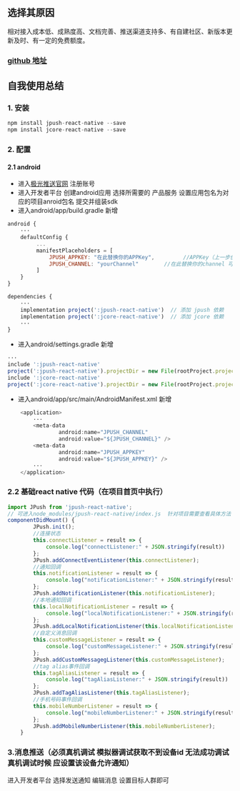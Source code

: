 ## 选择其原因
相对接入成本低、成熟度高、文档完善、推送渠道支持多、有自建社区、新版本更新及时、有一定的免费额度。

### [github 地址](https://github.com/jpush/jpush-react-native)

## 自我使用总结

### 1. 安装
```javascript 1.8
npm install jpush-react-native --save
npm install jcore-react-native --save
```
### 2. 配置
#### 2.1 android
* 进入[极光推送官网](https://www.jiguang.cn/) 注册账号 
* 进入开发者平台 创建android应用 选择所需要的
产品服务 设置应用包名为对应的项目anroid包名 提交并组装sdk
* 进入android/app/build.gradle 新增
```javascript 1.8
android {
    ···
    defaultConfig {
         ...
         manifestPlaceholders = [
             JPUSH_APPKEY: "在此替换你的APPKey",         //APPKey（上一步创建应用对应的APPKey）
             JPUSH_CHANNEL: "yourChannel"        //在此替换你的channel 可自定义
         ]
    }
}
```
```javascript 1.8
dependencies {
    ···
    implementation project(':jpush-react-native')  // 添加 jpush 依赖
    implementation project(':jcore-react-native')  // 添加 jcore 依赖
    ···
}
```
* 进入android/settings.gradle 新增
```javascript 1.8
···
include ':jpush-react-native'
project(':jpush-react-native').projectDir = new File(rootProject.projectDir, '../node_modules/jpush-react-native/android')
include ':jcore-react-native'
project(':jcore-react-native').projectDir = new File(rootProject.projectDir, '../node_modules/jcore-react-native/android')
```

* 进入android/app/src/main/AndroidManifest.xml 新增
```javascript 1.8
    <application>
        ···
        <meta-data
                android:name="JPUSH_CHANNEL"
                android:value="${JPUSH_CHANNEL}" />
        <meta-data
                android:name="JPUSH_APPKEY"
                android:value="${JPUSH_APPKEY}" />
        ···
    </application>
```
### 2.2 基础react native 代码（在项目首页中执行）
```javascript 1.8
import JPush from 'jpush-react-native';
// 可进入node_modules/jpush-react-native/index.js  针对项目需要查看具体方法 
componentDidMount() {
        JPush.init();
        //连接状态
        this.connectListener = result => {
            console.log("connectListener:" + JSON.stringify(result))
        };
        JPush.addConnectEventListener(this.connectListener);
        //通知回调
        this.notificationListener = result => {
            console.log("notificationListener:" + JSON.stringify(result))
        };
        JPush.addNotificationListener(this.notificationListener);
        //本地通知回调
        this.localNotificationListener = result => {
            console.log("localNotificationListener:" + JSON.stringify(result))
        };
        JPush.addLocalNotificationListener(this.localNotificationListener);
        //自定义消息回调
        this.customMessageListener = result => {
            console.log("customMessageListener:" + JSON.stringify(result))
        };
        JPush.addCustomMessagegListener(this.customMessageListener);
        //tag alias事件回调
        this.tagAliasListener = result => {
            console.log("tagAliasListener:" + JSON.stringify(result))
        };
        JPush.addTagAliasListener(this.tagAliasListener);
        //手机号码事件回调
        this.mobileNumberListener = result => {
            console.log("mobileNumberListener:" + JSON.stringify(result))
        };
        JPush.addMobileNumberListener(this.mobileNumberListener);
    }
```
### 3.消息推送（必须真机调试 模拟器调试获取不到设备id 无法成功调试 真机调试时候 应设置该设备允许通知）
进入开发者平台 选择发送通知 编辑消息 设置目标人群即可
